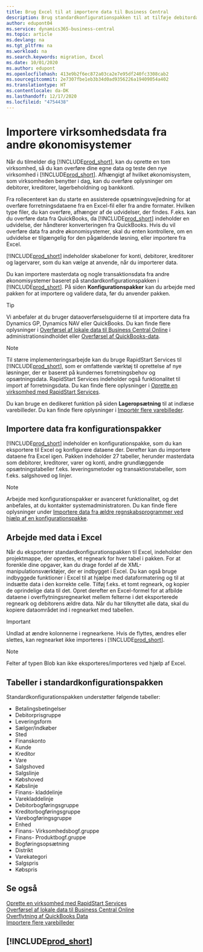 ```yaml
---
title: Brug Excel til at importere data til Business Central
description: Brug standardkonfigurationspakken til at tilføje debitordata i Excel og importere dataene tilbage til Business Central.
author: edupont04
ms.service: dynamics365-business-central
ms.topic: article
ms.devlang: na
ms.tgt_pltfrm: na
ms.workload: na
ms.search.keywords: migration, Excel
ms.date: 10/01/2020
ms.author: edupont
ms.openlocfilehash: 413e9b2f6ec872a03ca2e7e95df240fc3308cab2
ms.sourcegitcommit: 2e7307fbe1eb3b34d0ad9356226a19409054a402
ms.translationtype: HT
ms.contentlocale: da-DK
ms.lasthandoff: 12/17/2020
ms.locfileid: "4754438"
---
```

# <a name="importing-business-data-from-other-finance-systems"></a>Importere virksomhedsdata fra andre økonomisystemer

Når du tilmelder dig [!INCLUDE[prod_short](includes/prod_short.md)], kan du oprette en tom virksomhed, så du kan overføre dine egne data og teste den nye virksomhed i [!INCLUDE[prod_short](includes/prod_short.md)]. Afhængigt af hvilket økonomisystem, som virksomheden benytter i dag, kan du overføre oplysninger om debitorer, kreditorer, lagerbeholdning og bankkonti.  

Fra rollecenteret kan du starte en assisterede opsætningsvejledning for at overføre forretningsdataene fra en Excel-fil eller fra andre formater. Hvilken type filer, du kan overføre, afhænger af de udvidelser, der findes. F.eks. kan du overføre data fra QuickBooks, da [!INCLUDE[prod_short](includes/prod_short.md)] indeholder en udvidelse, der håndterer konverteringen fra QuickBooks. Hvis du vil overføre data fra andre økonomisystemer, skal du enten kontrollere, om en udvidelse er tilgængelig for den pågældende løsning, eller importere fra Excel.  

[!INCLUDE[prod_short](includes/prod_short.md)] indeholder skabeloner for konti, debitorer, kreditorer og lagervarer, som du kan vælge at anvende, når du importerer data.

Du kan importere masterdata og nogle transaktionsdata fra andre økonomisystemer baseret på standardkonfigurationspakken i [!INCLUDE[prod_short](includes/prod_short.md)]. På siden **Konfigurationspakker** kan du arbejde med pakken for at importere og validere data, før du anvender pakken.  

> [!TIP]  
> Vi anbefaler at du bruger dataoverførselsguiderne til at importere data fra Dynamics GP, Dynamics NAV eller QuickBooks. Du kan finde flere oplysninger i [Overførsel af lokale data til Business Central Online](/dynamics365/business-central/dev-itpro/administration/migrate-data) i administrationsindholdet eller [Overførsel af QuickBooks-data](ui-extensions-quickbooks-data-migration.md).

> [!NOTE]  
> Til større implementeringsarbejde kan du bruge RapidStart Services til [!INCLUDE[prod_short](includes/prod_short.md)], som er omfattende værktøj til oprettelse af nye løsninger, der er baseret på kundernes forretningsbehov og opsætningsdata. RapidStart Services indeholder også funktionalitet til import af forretningsdata. Du kan finde flere oplysninger i [Oprette en virksomhed med RapidStart Services](admin-set-up-a-company-with-rapidstart.md).

Du kan bruge en dedikeret funktion på siden **Lageropsætning** til at indlæse varebilleder. Du kan finde flere oplysninger i [Importér flere varebilleder](inventory-how-import-item-pictures.md).

## <a name="importing-data-from-configuration-packages"></a>Importere data fra konfigurationspakker
[!INCLUDE[prod_short](includes/prod_short.md)] indeholder en konfigurationspakke, som du kan eksportere til Excel og konfigurere dataene der. Derefter kan du importere dataene fra Excel igen. Pakken indeholder 27 tabeller, herunder masterdata som debitorer, kreditorer, varer og konti, andre grundlæggende opsætningstabeller f.eks. leveringsmetoder og transaktionstabeller, som f.eks. salgshoved og linjer.  

> [!NOTE]  
>   Arbejde med konfigurationspakker er avanceret funktionalitet, og det anbefales, at du kontakter systemadministratoren. Du kan finde flere oplysninger under [Importere data fra ældre regnskabsprogrammer ved hjælp af en konfigurationspakke](across-import-data-configuration-packages.md).

## <a name="working-with-data-in-excel"></a>Arbejde med data i Excel
Når du eksporterer standardkonfigurationspakken til Excel, indeholder den projektmappe, der oprettes, et regneark for hver tabel i pakken. For at forenkle dine opgaver, kan du drage fordel af de XML-manipulationsværktøjer, der er indbygget i Excel. Du kan også bruge indbyggede funktioner i Excel til at hjælpe med dataformatering og til at indsætte data i den korrekte celle. Tilføj f.eks. et tomt regneark, og kopier de oprindelige data til det. Opret derefter en Excel-formel for at afbilde dataene i overflytningsregnearket mellem felterne i det eksporterede regneark og debitorens ældre data. Når du har tilknyttet alle data, skal du kopiere dataområdet ind i regnearket med tabellen.  

> [!IMPORTANT]  
>  Undlad at ændre kolonnerne i regnearkene. Hvis de flyttes, ændres eller slettes, kan regnearket ikke importeres i [!INCLUDE[prod_short](includes/prod_short.md)].

> [!NOTE]
> Felter af typen Blob kan ikke eksporteres/importeres ved hjælp af Excel.

## <a name="tables-in-the-default-configuration-package"></a>Tabeller i standardkonfigurationspakken
Standardkonfigurationspakken understøtter følgende tabeller:

-   Betalingsbetingelser
-   Debitorprisgruppe
-   Leveringsform
-   Sælger/indkøber
-   Sted
-   Finanskonto
-   Kunde
-   Kreditor
-   Vare
-   Salgshoved
-   Salgslinje
-   Købshoved
-   Købslinje
-   Finans- kladdelinje
-   Varekladdelinje
-   Debitorbogføringsgruppe
-   Kreditorbogføringsgruppe
-   Varebogføringsgruppe
-   Enhed
-   Finans- Virksomhedsbogf.gruppe
-   Finans- Produktbogf.gruppe
-   Bogføringsopsætning
-   Distrikt
-   Varekategori
-   Salgspris
-   Købspris

## <a name="see-also"></a>Se også
[Oprette en virksomhed med RapidStart Services](admin-set-up-a-company-with-rapidstart.md)  
[Overførsel af lokale data til Business Central Online](/dynamics365/business-central/dev-itpro/administration/migrate-data)  
[Overflytning af QuickBooks Data](ui-extensions-quickbooks-data-migration.md)  
[Importere flere varebilleder](inventory-how-import-item-pictures.md)

## [!INCLUDE[prod_short](includes/free_trial_md.md)]  

